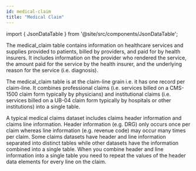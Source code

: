 ```yaml
---
id: medical-claim
title: "Medical Claim"
---
```


import { JsonDataTable } from '@site/src/components/JsonDataTable';

The medical_claim table contains information on healthcare services and supplies provided to patients, billed by providers, and paid for by health insurers.  It includes information on the provider who rendered the service, the amount paid for the service by the health insurer, and the underlying reason for the service (i.e. diagnosis).  

The medical_claim table is at the claim-line grain i.e. it has one record per claim-line.  It combines professional claims (i.e. services billed on a CMS-1500 claim form typically by physicians) and institutional claims (i.e. services billed on a UB-04 claim form typically by hospitals or other institutions) into a single table.  

A typical medical claims dataset includes claims header information and claims line information.  Header information (e.g. DRG) only occurs once per claim whereas line information (e.g. revenue code) may occur many times per claim.  Some claims datasets have header and line information separated into distinct tables while other datasets have the information combined into a single table.  When you combine header and line information into a single table you need to repeat the values of the header data elements for every line on the claim.  

<JsonDataTable jsonPath="nodes.model\.claims_data_model\.medical_claim.columns" />
